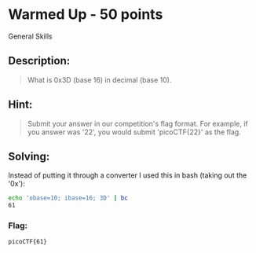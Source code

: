 # Warmed Up - 50 points
General Skills

## Description:
> What is 0x3D (base 16) in decimal (base 10).

## Hint:
> Submit your answer in our competition's flag format. For example, if you answer was '22', you would submit 'picoCTF{22}' as the flag.

## Solving:
Instead of putting it through a converter I used this in bash (taking out the '0x'):
```bash
echo 'obase=10; ibase=16; 3D' | bc
61
```


### Flag:
```
picoCTF{61}
```

